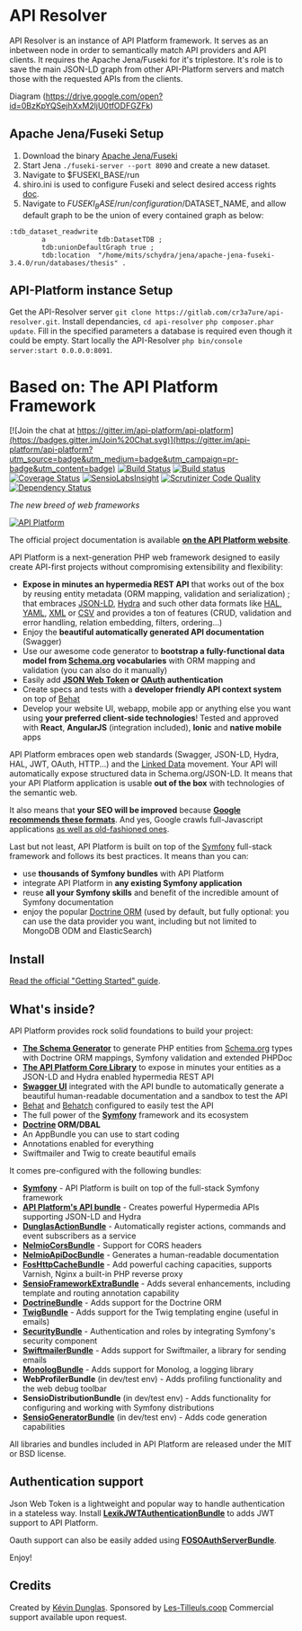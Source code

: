 
API Resolver
=============
API Resolver is an instance of API Platform framework.
It serves as an inbetween node in order to semantically match API providers and API clients.
It requires the Apache Jena/Fuseki for it's triplestore.
It's role is to save the main JSON-LD graph from other API-Platform servers and match those with the requested APIs from the clients.

Diagram (https://drive.google.com/open?id=0BzKpYQSejhXxM2ljU0tfODFGZFk)

Apache Jena/Fuseki Setup
-------------------------

1. Download the binary [Apache Jena/Fuseki](http://jena.apache.org/download/index.cgi)
2. Start Jena `./fuseki-server --port 8090` and create a new dataset.
3. Navigate to $FUSEKI_BASE/run
4. shiro.ini is used to configure Fuseki and select desired access rights [doc](http://jena.apache.org/documentation/fuseki2/fuseki-security.html).
5. Navigate to $FUSEKI_BASE/run/configuration/$DATASET_NAME, and allow default graph to be the union of every contained graph as below:
````
:tdb_dataset_readwrite
        a             tdb:DatasetTDB ;
        tdb:unionDefaultGraph true ;
        tdb:location  "/home/mits/schydra/jena/apache-jena-fuseki-3.4.0/run/databases/thesis" .
````

API-Platform instance Setup
-------------------

Get the API-Resolver server `git clone https://gitlab.com/cr3a7ure/api-resolver.git`.
Install dependancies, `cd api-resolver` `php composer.phar update`.
Fill in the specified parameters a database is required even though it could be empty.
Start locally the API-Resolver `php bin/console server:start 0.0.0.0:8091`.



Based on: The API Platform Framework
==========================

[![Join the chat at https://gitter.im/api-platform/api-platform](https://badges.gitter.im/Join%20Chat.svg)](https://gitter.im/api-platform/api-platform?utm_source=badge&utm_medium=badge&utm_campaign=pr-badge&utm_content=badge)
[![Build Status](https://travis-ci.org/api-platform/core.svg?branch=master)](https://travis-ci.org/api-platform/core)
[![Build status](https://ci.appveyor.com/api/projects/status/grwuyprts3wdqx5l?svg=true)](https://ci.appveyor.com/project/dunglas/dunglasapibundle)
[![Coverage Status](https://coveralls.io/repos/github/api-platform/core/badge.svg)](https://coveralls.io/github/api-platform/core)
[![SensioLabsInsight](https://insight.sensiolabs.com/projects/92d78899-946c-4282-89a3-ac92344f9a93/mini.png)](https://insight.sensiolabs.com/projects/92d78899-946c-4282-89a3-ac92344f9a93)
[![Scrutinizer Code Quality](https://scrutinizer-ci.com/g/api-platform/core/badges/quality-score.png?b=master)](https://scrutinizer-ci.com/g/api-platform/core/?branch=master)
[![Dependency Status](https://www.versioneye.com/user/projects/5552e93306c318a32a0000fa/badge.svg?style=flat)](https://www.versioneye.com/user/projects/5552e93306c318a32a0000fa)

*The new breed of web frameworks*

[![API Platform](https://api-platform.com/logo-250x250.png)](https://api-platform.com)

The official project documentation is available **[on the API Platform website][31]**.

API Platform is a next-generation PHP web framework designed to easily create
API-first projects without compromising extensibility and
flexibility:

* **Expose in minutes an hypermedia REST API** that works out of the box by reusing
  entity metadata (ORM mapping, validation and serialization) ; that embraces [JSON-LD][1],
  [Hydra][2] and such other data formats like [HAL][32], [YAML][33], [XML][34] or [CSV][35]
  and provides a ton of features (CRUD, validation and error handling, relation embedding, filters, ordering...)
* Enjoy the **beautiful automatically generated API documentation** (Swagger)
* Use our awesome code generator to **bootstrap a fully-functional data model from
  [Schema.org][8] vocabularies** with ORM mapping and validation (you can also do
  it manually)
* Easily add **[JSON Web Token][25] or [OAuth][26] authentication**
* Create specs and tests with a **developer friendly API context system** on top
  of [Behat][10]
* Develop your website UI, webapp, mobile app or anything else you want using
  **your preferred client-side technologies**! Tested and approved with **React**, **AngularJS**
  (integration included), **Ionic**  and **native mobile** apps

API Platform embraces open web standards (Swagger, JSON-LD, Hydra, HAL, JWT, OAuth,
HTTP...) and the [Linked Data][27] movement. Your API will automatically
expose structured data in Schema.org/JSON-LD. It means that your API Platform application
is usable **out of the box** with technologies of the semantic
web.

It also means that **your SEO will be improved** because **[Google recommends these
formats][28]**.
And yes, Google crawls full-Javascript applications [as well as old-fashioned ones][29].

Last but not least, API Platform is built on top of the [Symfony][5]
full-stack framework and follows its best practices. It means than you can:

* use **thousands of Symfony bundles** with API Platform
* integrate API Platform in **any existing Symfony application**
* reuse **all your Symfony skills** and benefit of the incredible
  amount of Symfony documentation
* enjoy the popular [Doctrine ORM][6] (used by default, but fully optional: you can
  use the data provider you want, including but not limited to MongoDB ODM and ElasticSearch)

Install
-------

[Read the official "Getting Started" guide](https://api-platform.com/docs/core/getting-started).

What's inside?
--------------

API Platform provides rock solid foundations to build your project:

* [**The Schema Generator**][7] to generate PHP entities from [Schema.org][8] types with
Doctrine ORM mappings, Symfony validation and extended PHPDoc
* [**The API Platform Core Library**][9] to expose in minutes your entities as a JSON-LD and
 Hydra enabled hypermedia REST API
* [**Swagger UI**][24] integrated with the API bundle to
automatically generate a beautiful human-readable documentation and a
sandbox to test the API
* [Behat][10] and [Behatch][11] configured to easily test the API
* The full power of the [**Symfony**][5] framework and its ecosystem
* **[Doctrine][6] ORM/DBAL**
* An AppBundle you can use to start coding
* Annotations enabled for everything
* Swiftmailer and Twig to create beautiful emails

It comes pre-configured with the following bundles:

  * [**Symfony**][5] - API Platform is built on top of the full-stack
    Symfony framework
  * [**API Platform's API bundle**][9] - Creates powerful Hypermedia APIs supporting JSON-LD
    and Hydra
  * [**DunglasActionBundle**][36] - Automatically register actions, commands and event
   subscribers as a service
  * [**NelmioCorsBundle**][12] - Support for CORS headers
  * [**NelmioApiDocBundle**][24] - Generates a human-readable documentation
  * [**FosHttpCacheBundle**][13] - Add powerful caching capacities, supports Varnish,
    Nginx a built-in PHP reverse proxy
  * [**SensioFrameworkExtraBundle**][14] - Adds several enhancements, including
    template and routing annotation capability
  * [**DoctrineBundle**][15] - Adds support for the Doctrine ORM
  * [**TwigBundle**][16] - Adds support for the Twig templating engine (useful
    in emails)
  * [**SecurityBundle**][17] - Authentication and roles by integrating Symfony's
    security component
  * [**SwiftmailerBundle**][18] - Adds support for Swiftmailer, a library for sending
    emails
  * [**MonologBundle**][19] - Adds support for Monolog, a logging library
  * **WebProfilerBundle** (in dev/test env) - Adds profiling functionality and
    the web debug toolbar
  * **SensioDistributionBundle** (in dev/test env) - Adds functionality for configuring
    and working with Symfony distributions
  * [**SensioGeneratorBundle**][20] (in dev/test env) - Adds code generation capabilities

All libraries and bundles included in API Platform are released under
the MIT or BSD license.

Authentication support
----------------------

Json Web Token is a lightweight and popular way to handle authentication in a
stateless way. Install [**LexikJWTAuthenticationBundle**][21] to adds JWT support
to API Platform.

Oauth support can also be easily added using [**FOSOAuthServerBundle**][22].

Enjoy!

Credits
-------

Created by [Kévin Dunglas][23]. Sponsored by [Les-Tilleuls.coop][30]
Commercial support available upon request.

[1]:  http://json-ld.org
[2]:  http://hydra-cg.com
[3]:  https://getcomposer.org
[4]:  http://www.hydra-cg.com/
[5]:  https://symfony.com
[6]:  http://www.doctrine-project.org
[7]:  https://api-platform.com/docs/schema-generator/
[8]:  http://schema.org
[9]:  https://api-platform.com/docs/core/getting-started#installing-api-platform-core
[10]: https://behat.readthedocs.org
[11]: https://github.com/Behatch/contexts
[12]: https://github.com/nelmio/NelmioCorsBundle
[13]: https://foshttpcachebundle.readthedocs.org
[14]: https://symfony.com/doc/current/bundles/SensioFrameworkExtraBundle/index.html
[15]: https://symfony.com/doc/current/book/doctrine.html
[16]: https://symfony.com/doc/current/book/templating.html
[17]: https://symfony.com/doc/current/book/security.html
[18]: https://symfony.com/doc/current/cookbook/email.html
[19]: https://symfony.com/doc/current/cookbook/logging/monolog.html
[20]: https://symfony.com/doc/current/bundles/SensioGeneratorBundle/index.html
[21]: https://github.com/lexik/LexikJWTAuthenticationBundle
[22]: https://github.com/FriendsOfSymfony/FOSOAuthServerBundle
[23]: https://dunglas.fr
[24]: http://swagger.io/swagger-ui/
[25]: http://jwt.io/
[26]: http://oauth.net/
[27]: https://en.wikipedia.org/wiki/Linked_data
[28]: https://developers.google.com/structured-data/
[29]: http://searchengineland.com/tested-googlebot-crawls-javascript-heres-learned-220157
[30]: https://les-tilleuls.coop
[31]: https://api-platform.com
[32]: http://stateless.co/hal_specification.html
[33]: http://yaml.org/
[34]: https://www.w3.org/XML/
[35]: https://www.ietf.org/rfc/rfc4180.txt
[36]: https://github.com/dunglas/DunglasActionBundle
